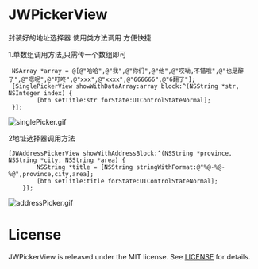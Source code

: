 # JWPickerView
封装好的地址选择器 使用类方法调用 方便快捷

1.单数组调用方法,只需传一个数组即可 
```
 NSArray *array = @[@"哈哈",@"我",@"你们",@"他",@"哎呦,不错哦",@"也是醉了",@"嗯呢",@"叮咚",@"xxx",@"xxxx",@"666666",@"6翻了"];
 [SinglePickerView showWithDataArray:array block:^(NSString *str, NSInteger index) {
        [btn setTitle:str forState:UIControlStateNormal];
 }];
```
![singlePicker.gif](http://upload-images.jianshu.io/upload_images/1485668-7d36e3306fd063e1.gif?imageMogr2/auto-orient/strip%7CimageView2/2/w/1240)

2地址选择器调用方法
```
[JWAddressPickerView showWithAddressBlock:^(NSString *province, NSString *city, NSString *area) {
        NSString *title = [NSString stringWithFormat:@"%@-%@-%@",province,city,area];
        [btn setTitle:title forState:UIControlStateNormal];
    }];
```
![addressPicker.gif](http://upload-images.jianshu.io/upload_images/1485668-e03b89049e3e073f.gif?imageMogr2/auto-orient/strip%7CimageView2/2/w/1240)

# License

JWPickerView is released under the MIT license. See [LICENSE](https://github.com/jivyCoder/JWPickerView/blob/master/LICENSE) for details.
